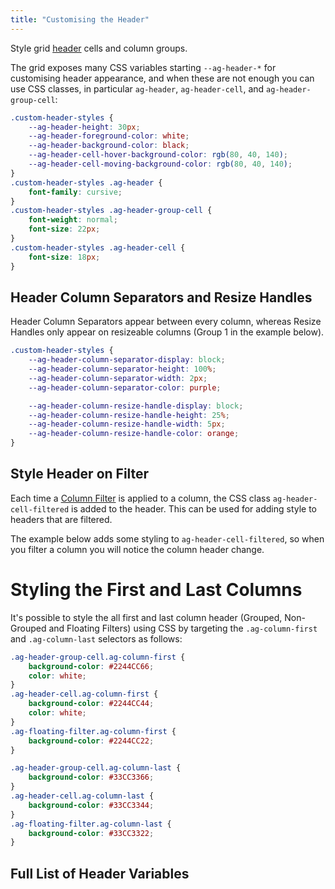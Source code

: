 ```yaml
---
title: "Customising the Header"
---
```


Style grid [header](/component-header/) cells and column groups.

The grid exposes many CSS variables starting `--ag-header-*` for customising header appearance, and when these are not enough you can use CSS classes, in particular `ag-header`, `ag-header-cell`, and `ag-header-group-cell`:

```css
.custom-header-styles {
    --ag-header-height: 30px;
    --ag-header-foreground-color: white;
    --ag-header-background-color: black;
    --ag-header-cell-hover-background-color: rgb(80, 40, 140);
    --ag-header-cell-moving-background-color: rgb(80, 40, 140);
}
.custom-header-styles .ag-header {
    font-family: cursive;
}
.custom-header-styles .ag-header-group-cell {
    font-weight: normal;
    font-size: 22px;
}
.custom-header-styles .ag-header-cell {
    font-size: 18px;
}
```

<grid-example title='Colour Customisation' name='header-customisation' type='generated' options='{ "exampleHeight": 400 }'></grid-example>

## Header Column Separators and Resize Handles

Header Column Separators appear between every column, whereas Resize Handles only appear on resizeable columns (Group 1 in the example below).

```css
.custom-header-styles {
    --ag-header-column-separator-display: block;
    --ag-header-column-separator-height: 100%;
    --ag-header-column-separator-width: 2px;
    --ag-header-column-separator-color: purple;

    --ag-header-column-resize-handle-display: block;
    --ag-header-column-resize-handle-height: 25%;
    --ag-header-column-resize-handle-width: 5px;
    --ag-header-column-resize-handle-color: orange;
}
```

<grid-example title='Column Separators' name='header-customisation-columns' type='generated' options='{ "exampleHeight": 400 }'></grid-example>

## Style Header on Filter

Each time a [Column Filter](/filtering/) is applied to a column, the CSS class `ag-header-cell-filtered` is added to the header. This can be used for adding style to headers that are filtered.

The example below adds some styling to `ag-header-cell-filtered`, so when you filter a column you will notice the column header change.

<grid-example title='Style Header' name='style-header-on-filter' type='generated' options='{ "exampleHeight": 520 }'></grid-example>

# Styling the First and Last Columns

It's possible to style the all first and last column header (Grouped, Non-Grouped and Floating Filters) using CSS by targeting the `.ag-column-first` and `.ag-column-last` selectors as follows:

```css
.ag-header-group-cell.ag-column-first {
    background-color: #2244CC66;
    color: white;
}
.ag-header-cell.ag-column-first {
    background-color: #2244CC44;
    color: white;
}
.ag-floating-filter.ag-column-first {
    background-color: #2244CC22;
}

.ag-header-group-cell.ag-column-last {
    background-color: #33CC3366;
}
.ag-header-cell.ag-column-last {
    background-color: #33CC3344;
}
.ag-floating-filter.ag-column-last {
    background-color: #33CC3322;
}
```

<grid-example title='Style Header' name='style-header-first-last' type='generated' options='{ "exampleHeight": 520 }'></grid-example>

## Full List of Header Variables

<api-documentation source='global-style-customisation-variables/resources/variables.json' section='variables' config='{"namePattern": "--ag-header", "maxLeftColumnWidth": 35, "hideHeader": true}'></api-documentation>


